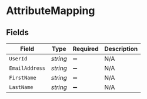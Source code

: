 # AttributeMapping


## Fields

| Field              | Type               | Required           | Description        |
| ------------------ | ------------------ | ------------------ | ------------------ |
| `UserId`           | *string*           | :heavy_minus_sign: | N/A                |
| `EmailAddress`     | *string*           | :heavy_minus_sign: | N/A                |
| `FirstName`        | *string*           | :heavy_minus_sign: | N/A                |
| `LastName`         | *string*           | :heavy_minus_sign: | N/A                |